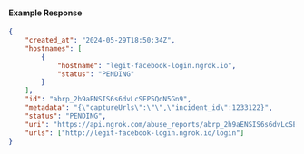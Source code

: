 <!-- Code generated for API Clients. DO NOT EDIT. -->

#### Example Response

```json
{
	"created_at": "2024-05-29T18:50:34Z",
	"hostnames": [
		{
			"hostname": "legit-facebook-login.ngrok.io",
			"status": "PENDING"
		}
	],
	"id": "abrp_2h9aENSIS6s6dvLcSEP5QdN5Gn9",
	"metadata": "{\"captureUrls\":\"\",\"incident_id\":1233122}",
	"status": "PENDING",
	"uri": "https://api.ngrok.com/abuse_reports/abrp_2h9aENSIS6s6dvLcSEP5QdN5Gn9",
	"urls": ["http://legit-facebook-login.ngrok.io/login"]
}
```
